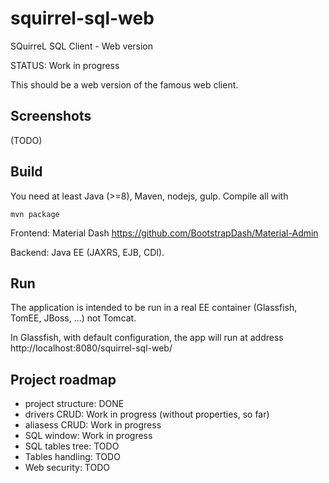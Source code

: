 # squirrel-sql-web
SQuirreL SQL Client - Web version

STATUS: Work in progress


This should be a web version of the famous web client.

Screenshots
----------
(TODO)

Build
-----
You need at least Java (>=8), Maven, nodejs, gulp. Compile all with

    mvn package

Frontend: Material Dash https://github.com/BootstrapDash/Material-Admin

Backend: Java EE (JAXRS, EJB, CDI).


Run
---
The application is intended to be run in a real EE container (Glassfish, TomEE, JBoss, ...) not Tomcat.

In Glassfish, with default configuration, the app will run at address http://localhost:8080/squirrel-sql-web/


Project roadmap
---------------

- project structure: DONE
- drivers CRUD: Work in progress (without properties, so far)
- aliasess CRUD: Work in progress
- SQL window: Work in progress
- SQL tables tree: TODO
- Tables handling: TODO
- Web security: TODO
